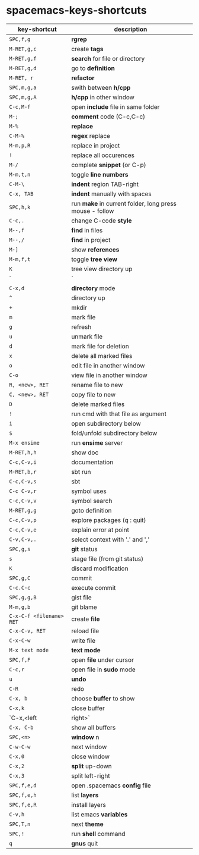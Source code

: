 # spacemacs-keys-shortcuts
| key-shortcut | description |
|--------------|-------------|
| `SPC,f,g` | **rgrep** |
| `M-RET,g,c` | create **tags** |
| `M-RET,g,f` | **search** for file or directory |
| `M-RET,g,d` | go to **definition** |
| `M-RET, r` | **refactor** |
| `SPC,m,g,a` | swith between **h/cpp** |
| `SPC,m,g,A` | **h/cpp** in other window |
| `C-c,M-f` | open **include** file in same folder |
| `M-;` | **comment** code (C-c,C-c) |
| `M-%` | **replace** |
| `C-M-%` | **regex** replace |
| `M-m,p,R` | replace in project |
| `!` | replace all occurences |
| `M-/` | complete **snippet** (or C-p) |
| `M-m,t,n` | toggle **line numbers** |
| `C-M-\` | **indent** region TAB-right |
| `C-x, TAB`  | **indent** manually with spaces |
| `SPC,h,k` | run **make** in current folder, long press mouse - follow |
| `C-c,.` | change C-code **style** |
| `M--,f` | **find** in files |
| `M--,/` | **find** in project |
| `M-]` | show **references** |
| `M-m,f,t` | toggle **tree view** |
| `K` | tree view directory up |
| `|` | tree view vertical split |
| `C-x,d` | **directory** mode |
| `^` | directory up |
| `+` | mkdir |
| `m` | mark file |
| `g` | refresh |
| `u` | unmark file |
| `d` | mark file for deletion |
| `x` | delete all marked files |
| `o` | edit file in another window |
| `C-o` | view file in another window |
| `R, <new>, RET` | rename file to new |
| `C, <new>, RET` | copy file to new |
| `D` | delete marked files |
| `!` | run cmd with that file as argument |
| `i` | open subdirectory below |
| `$` | fold/unfold subdirectory below |
| `M-x ensime` | run **ensime** server |
| `M-RET,h,h` | show doc |
| `C-c,C-v,i` | documentation |
| `M-RET,b,r` | sbt run |
| `C-c,C-v,s` | sbt |
| `C-c C-v,r` | symbol uses |
| `C-c,C-v,v` | symbol search |
| `M-RET,g,g` | goto definition |
| `C-c,C-v,p` | explore packages (q : quit) |
| `C-c,C-v,e` | explain error at point |
| `C-v,C-v,.` | select context with '.' and ',' |
| `SPC,g,s` | **git** status |
| `s` | stage file (from git status) |
| `K` | discard modification |
| `SPC,g,C` | commit |
| `C-c.C-c` | execute commit |
| `SPC,g,g,B` | gist file |
| `M-m,g,b` | git blame |
| `C-x-C-f <filename> RET` | create **file** |
| `C-x-C-v, RET` | reload file |
| `C-x-C-w` | write file |
| `M-x text mode` | **text mode** |
| `SPC,f,F` | open **file** under cursor |
| `C-c,r` | open file in **sudo** mode |
| `u` | **undo** |
| `C-R` | redo |
| `C-x, b` | choose **buffer** to show |
| `C-x,k` | close buffer |
| `C-x,<left|right>` | prev/next buffer |
| `C-x, C-b` | show all buffers |
| `SPC,<n>` | **window** n |
| `C-w-C-w` | next window |
| `C-x,0` | close window |
| `C-x,2` | **split** up-down |
| `C-x,3` | split left-right |
| `SPC,f,e,d` | open .spacemacs **config** file |
| `SPC,f,e,h` | list **layers** |
| `SPC,f,e,R` | install layers |
| `C-v,h` | list emacs **variables** |
| `SPC,T,n` | next **theme** |
| `SPC,!` | run **shell** command |
| `q ` | **gnus** quit |
